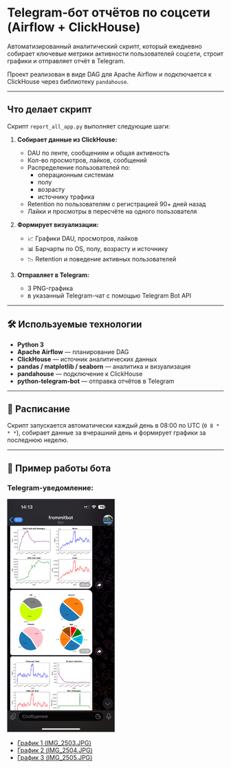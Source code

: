 #  Telegram-бот отчётов по соцсети (Airflow + ClickHouse)

Автоматизированный аналитический скрипт, который ежедневно собирает ключевые метрики активности пользователей соцсети, строит графики и отправляет отчёт в Telegram.

Проект реализован в виде DAG для Apache Airflow и подключается к ClickHouse через библиотеку `pandahouse`.

---

##  Что делает скрипт

Скрипт `report_all_app.py` выполняет следующие шаги:

1. **Собирает данные из ClickHouse:**
   - DAU по ленте, сообщениям и общая активность
   - Кол-во просмотров, лайков, сообщений
   - Распределение пользователей по:
     - операционным системам
     - полу
     - возрасту
     - источнику трафика
   - Retention по пользователям с регистрацией 90+ дней назад
   - Лайки и просмотры в пересчёте на одного пользователя

2. **Формирует визуализации:**
   - 📈 Графики DAU, просмотров, лайков
   - 📊 Барчарты по OS, полу, возрасту и источнику
   - 📉 Retention и поведение активных пользователей

3. **Отправляет в Telegram:**
   - 3 PNG-графика
   - в указанный Telegram-чат с помощью Telegram Bot API

---

## 🛠 Используемые технологии

- **Python 3**
- **Apache Airflow** — планирование DAG
- **ClickHouse** — источник аналитических данных
- **pandas / matplotlib / seaborn** — аналитика и визуализация
- **pandahouse** — подключение к ClickHouse
- **python-telegram-bot** — отправка отчётов в Telegram

---

## 📅 Расписание

Скрипт запускается автоматически каждый день в 08:00 по UTC (`0 8 * * *`), собирает данные за вчерашний день и формирует графики за последнюю неделю.

---
## 📸 Пример работы бота

### Telegram-уведомление:
<img src="screenshots/IMG_2506.PNG" width="250"/>

- [График 1 (IMG_2503.JPG)](screenshots/IMG_2503.JPG)
- [График 2 (IMG_2504.JPG)](screenshots/IMG_2504.JPG)
- [График 3 (IMG_2505.JPG)](screenshots/IMG_2505.JPG)
